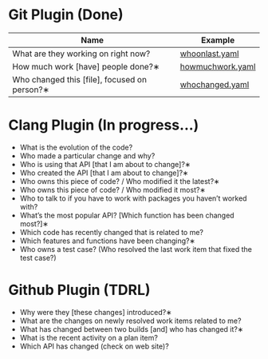 # Git Plugin (Done)
Name                                                        | Example
------------------------------------------------------------|---------------------------------------------
What are they working on right now?                         | [whoonlast.yaml](../examples/whoonlast.yaml)
How much work [have] people done?∗                          | [howmuchwork.yaml](../examples/howmuchwork.yaml)
Who changed this [file], focused on person?∗                | [whochanged.yaml](../examples/whochanged.yaml)

# Clang Plugin (In progress...)

- What is the evolution of the code?
- Who made a particular change and why?
- Who is using that API [that I am about to change]?∗
- Who created the API [that I am about to change]?∗
- Who owns this piece of code? / Who modified it the latest?∗
- Who owns this piece of code? / Who modified it most?∗
- Who to talk to if you have to work with packages you haven’t worked with?
- What’s the most popular API? [Which function has been changed most?]∗
- Which code has recently changed that is related to me?
- Which features and functions have been changing?∗
- Who owns a test case? (Who resolved the last work item that fixed the test case?)

# Github Plugin (TDRL)

- Why were they [these changes] introduced?∗
- What are the changes on newly resolved work items related to me?
- What has changed between two builds [and] who has changed it?∗
- What is the recent activity on a plan item?
- Which API has changed (check on web site)?